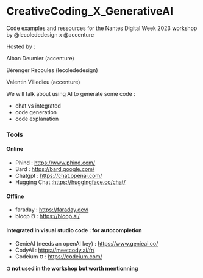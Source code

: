 # CreativeCoding_X_GenerativeAI
Code examples and ressources for the Nantes Digital Week 2023 workshop by @lecolededesign x @accenture

Hosted by :

Alban Deumier (accenture) 

Bérenger Recoules (lecolededesign) 

Valentin Villedieu (accenture)


We will talk about using AI to generate some code :

- chat vs integrated
- code generation
- code explanation



### Tools

#### Online
- Phind : https://www.phind.com/
- Bard : https://bard.google.com/
- Chatgpt : https://chat.openai.com/
- Hugging Chat :https://huggingface.co/chat/


#### Offline
- faraday : https://faraday.dev/
- bloop ¤ : https://bloop.ai/


#### Integrated in visual studio code : for autocompletion
- GenieAI (needs an openAI key) : https://www.genieai.co/
- CodyAI : https://meetcody.ai/fr/
- Codeium ¤ :  https://codeium.com/


¤  **not used in the workshop but worth mentionning**